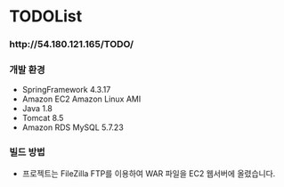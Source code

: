 # TODOList

<h3>http://54.180.121.165/TODO/</h3>

<h3>개발 환경</h3>

  - SpringFramework 4.3.17
  - Amazon EC2 Amazon Linux AMI
  - Java 1.8
  - Tomcat 8.5
  - Amazon RDS MySQL 5.7.23

<h3>빌드 방법</h3>

  - 프로젝트는 FileZilla FTP를 이용하여 WAR 파일을 EC2 웹서버에 올렸습니다.
